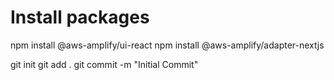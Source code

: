 # Install packages

npm install @aws-amplify/ui-react 
npm install @aws-amplify/adapter-nextjs

git init
git add .
git commit -m "Initial Commit"